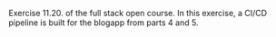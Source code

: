 Exercise 11.20. of the full stack open course. In this exercise, a CI/CD pipeline is built for the blogapp from parts 4 and 5.
